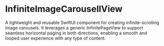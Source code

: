 # InfiniteImageCarousellView
A lightweight and reusable SwiftUI component for creating infinite-scrolling image carousels. It leverages a generic InfinitePageView to support seamless horizontal paging in both directions, enabling a smooth and looped user experience with any type of content.
